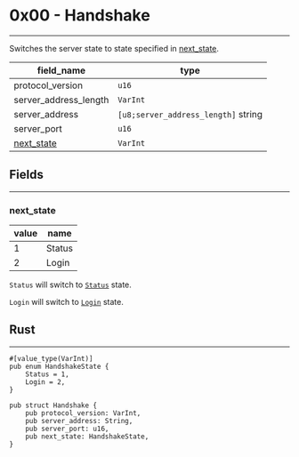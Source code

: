 # 0x00 - Handshake
-------

Switches the server state to state specified in [next_state](./handshake.md#next_state).

| field_name                              | type                                |
| --------------------------------------- | ----------------------------------- |
| protocol_version                        | `u16`                               |
| server_address_length                   | `VarInt`                            |
| server_address                          | `[u8;server_address_length]` string |
| server_port                             | `u16`                               |
| [next_state](./handshake.md#next_state) | `VarInt`                            |

## Fields
-----

### next_state
| value | name   |
| ----- | ------ |
| 1     | Status |
| 2     | Login  |


`Status` will switch to [`Status`](/status.md) state.

`Login` will switch to [`Login`](/login.md) state.

## Rust 
---------

```rust,noplayground
#[value_type(VarInt)]
pub enum HandshakeState {
    Status = 1,
    Login = 2,
}

pub struct Handshake {
    pub protocol_version: VarInt,
    pub server_address: String,
    pub server_port: u16,
    pub next_state: HandshakeState,
}
```




